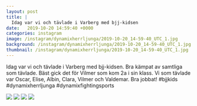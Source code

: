 ```yaml
---
layout: post
title: |
  Idag var vi och tävlade i Varberg med bjj-kidsen
date:   2019-10-20 14:59:40 +0000
categories: instagram
image: /instagram/dynamixherrljunga/2019-10-20_14-59-40_UTC_1.jpg
background: /instagram/dynamixherrljunga/2019-10-20_14-59-40_UTC_1.jpg
thumbnail: /instagram/dynamixherrljunga/2019-10-20_14-59-40_UTC_1.jpg
---
```

Idag var vi och tävlade i Varberg med bjj-kidsen. Bra kämpat av samtliga som tävlade. Bäst gick det för Vilmer som kom 2a i sin klass. Vi som tävlade var Oscar, Elise, Albin, Clara, Vilmer och Valdemar. Bra jobbat! #bjjkids #dynamixherrljunga #dynamixfightingsports



<img src='/www-dynamix-herrljunga/instagram/dynamixherrljunga/2019-10-20_14-59-40_UTC_1.jpg' class='img-fluid' />


<img src='/www-dynamix-herrljunga/instagram/dynamixherrljunga/2019-10-20_14-59-40_UTC_2.jpg' class='img-fluid' />


<img src='/www-dynamix-herrljunga/instagram/dynamixherrljunga/2019-10-20_14-59-40_UTC_3.jpg' class='img-fluid' />


<img src='/www-dynamix-herrljunga/instagram/dynamixherrljunga/2019-10-20_14-59-40_UTC_4.jpg' class='img-fluid' />
